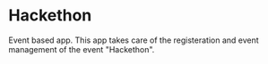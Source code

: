 # Hackethon

Event based app.
This app takes care of the registeration and event management of the event "Hackethon".
